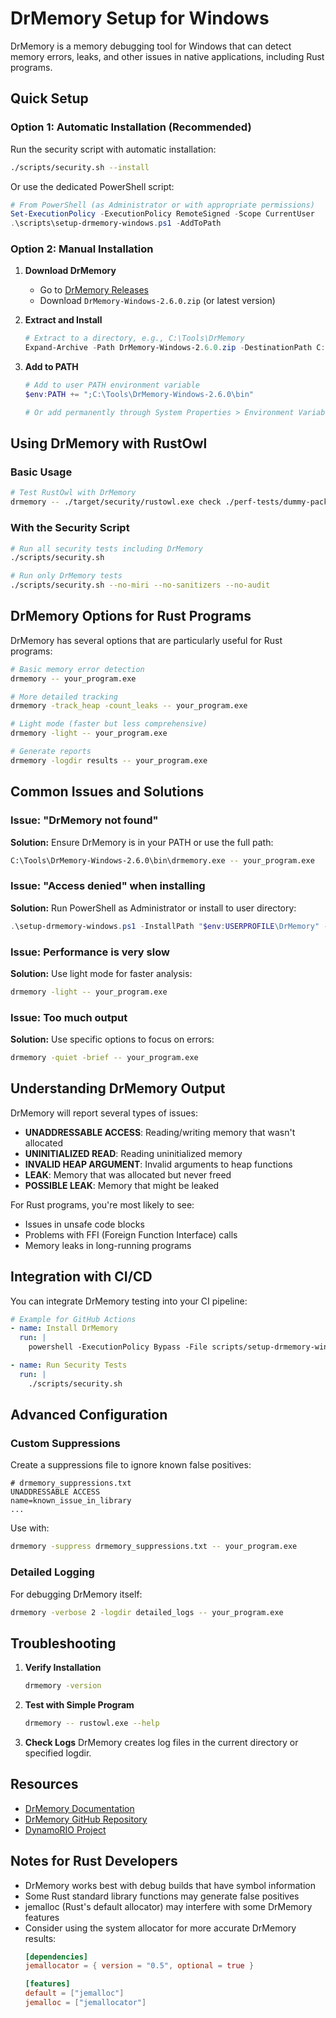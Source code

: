 # DrMemory Setup for Windows

DrMemory is a memory debugging tool for Windows that can detect memory errors, leaks, and other issues in native applications, including Rust programs.

## Quick Setup

### Option 1: Automatic Installation (Recommended)

Run the security script with automatic installation:

```bash
./scripts/security.sh --install
```

Or use the dedicated PowerShell script:

```powershell
# From PowerShell (as Administrator or with appropriate permissions)
Set-ExecutionPolicy -ExecutionPolicy RemoteSigned -Scope CurrentUser
.\scripts\setup-drmemory-windows.ps1 -AddToPath
```

### Option 2: Manual Installation

1. **Download DrMemory**
   - Go to [DrMemory Releases](https://github.com/DynamoRIO/drmemory/releases)
   - Download `DrMemory-Windows-2.6.0.zip` (or latest version)

2. **Extract and Install**
   ```powershell
   # Extract to a directory, e.g., C:\Tools\DrMemory
   Expand-Archive -Path DrMemory-Windows-2.6.0.zip -DestinationPath C:\Tools\
   ```

3. **Add to PATH**
   ```powershell
   # Add to user PATH environment variable
   $env:PATH += ";C:\Tools\DrMemory-Windows-2.6.0\bin"
   
   # Or add permanently through System Properties > Environment Variables
   ```

## Using DrMemory with RustOwl

### Basic Usage

```bash
# Test RustOwl with DrMemory
drmemory -- ./target/security/rustowl.exe check ./perf-tests/dummy-package
```

### With the Security Script

```bash
# Run all security tests including DrMemory
./scripts/security.sh

# Run only DrMemory tests
./scripts/security.sh --no-miri --no-sanitizers --no-audit
```

## DrMemory Options for Rust Programs

DrMemory has several options that are particularly useful for Rust programs:

```bash
# Basic memory error detection
drmemory -- your_program.exe

# More detailed tracking
drmemory -track_heap -count_leaks -- your_program.exe

# Light mode (faster but less comprehensive)
drmemory -light -- your_program.exe

# Generate reports
drmemory -logdir results -- your_program.exe
```

## Common Issues and Solutions

### Issue: "DrMemory not found"

**Solution:** Ensure DrMemory is in your PATH or use the full path:
```bash
C:\Tools\DrMemory-Windows-2.6.0\bin\drmemory.exe -- your_program.exe
```

### Issue: "Access denied" when installing

**Solution:** Run PowerShell as Administrator or install to user directory:
```powershell
.\setup-drmemory-windows.ps1 -InstallPath "$env:USERPROFILE\DrMemory" -AddToPath
```

### Issue: Performance is very slow

**Solution:** Use light mode for faster analysis:
```bash
drmemory -light -- your_program.exe
```

### Issue: Too much output

**Solution:** Use specific options to focus on errors:
```bash
drmemory -quiet -brief -- your_program.exe
```

## Understanding DrMemory Output

DrMemory will report several types of issues:

- **UNADDRESSABLE ACCESS**: Reading/writing memory that wasn't allocated
- **UNINITIALIZED READ**: Reading uninitialized memory
- **INVALID HEAP ARGUMENT**: Invalid arguments to heap functions
- **LEAK**: Memory that was allocated but never freed
- **POSSIBLE LEAK**: Memory that might be leaked

For Rust programs, you're most likely to see:
- Issues in unsafe code blocks
- Problems with FFI (Foreign Function Interface) calls
- Memory leaks in long-running programs

## Integration with CI/CD

You can integrate DrMemory testing into your CI pipeline:

```yaml
# Example for GitHub Actions
- name: Install DrMemory
  run: |
    powershell -ExecutionPolicy Bypass -File scripts/setup-drmemory-windows.ps1 -AddToPath

- name: Run Security Tests
  run: |
    ./scripts/security.sh
```

## Advanced Configuration

### Custom Suppressions

Create a suppressions file to ignore known false positives:

```
# drmemory_suppressions.txt
UNADDRESSABLE ACCESS
name=known_issue_in_library
...
```

Use with:
```bash
drmemory -suppress drmemory_suppressions.txt -- your_program.exe
```

### Detailed Logging

For debugging DrMemory itself:
```bash
drmemory -verbose 2 -logdir detailed_logs -- your_program.exe
```

## Troubleshooting

1. **Verify Installation**
   ```bash
   drmemory -version
   ```

2. **Test with Simple Program**
   ```bash
   drmemory -- rustowl.exe --help
   ```

3. **Check Logs**
   DrMemory creates log files in the current directory or specified logdir.

## Resources

- [DrMemory Documentation](https://drmemory.org/docs/)
- [DrMemory GitHub Repository](https://github.com/DynamoRIO/drmemory)
- [DynamoRIO Project](https://dynamorio.org/)

## Notes for Rust Developers

- DrMemory works best with debug builds that have symbol information
- Some Rust standard library functions may generate false positives
- jemalloc (Rust's default allocator) may interfere with some DrMemory features
- Consider using the system allocator for more accurate DrMemory results:
  ```toml
  [dependencies]
  jemallocator = { version = "0.5", optional = true }
  
  [features]
  default = ["jemalloc"]
  jemalloc = ["jemallocator"]
  ```
